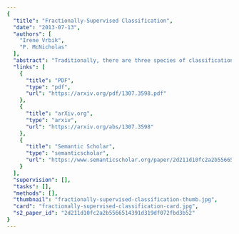```yaml
---
{
  "title": "Fractionally-Supervised Classification",
  "date": "2013-07-13",
  "authors": [
    "Irene Vrbik",
    "P. McNicholas"
  ],
  "abstract": "Traditionally, there are three species of classification: unsupervised, supervised, and semi-supervised. Supervised and semi-supervised classification differ by whether or not weight is given to unlabelled observations in the classification procedure. In unsupervised classification, or clustering, all observations are unlabeled and hence full weight is given to unlabelled observations. When some observations are unlabelled, it can be very difficult to a priori choose the optimal level of supervision, and the consequences of a sub-optimal choice can be non-trivial. A flexible fractionally-supervised approach to classification is introduced, where any level of supervision—ranging from unsupervised to supervised—can be attained. Our approach uses a weighted likelihood, wherein weights control the relative role that labelled and unlabelled data have in building a classifier. A comparison between our approach and the traditional species is presented using simulated and real data. Gaussian mixture models are used as a vehicle to illustrate our fractionally-supervised classification approach; however, it is broadly applicable and variations on the postulated model can be easily made.",
  "links": [
    {
      "title": "PDF",
      "type": "pdf",
      "url": "https://arxiv.org/pdf/1307.3598.pdf"
    },
    {
      "title": "arXiv.org",
      "type": "arxiv",
      "url": "https://arxiv.org/abs/1307.3598"
    },
    {
      "title": "Semantic Scholar",
      "type": "semanticscholar",
      "url": "https://www.semanticscholar.org/paper/2d211d10fc2a2b5566514391d319df072fbd3b52"
    }
  ],
  "supervision": [],
  "tasks": [],
  "methods": [],
  "thumbnail": "fractionally-supervised-classification-thumb.jpg",
  "card": "fractionally-supervised-classification-card.jpg",
  "s2_paper_id": "2d211d10fc2a2b5566514391d319df072fbd3b52"
}
---
```


